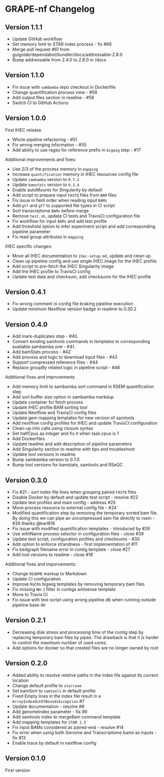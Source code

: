 # GRAPE-nf Changelog

## Version 1.1.1

- Update GitHub workflow
- Set memory limit to STAR index process - fix #66
- Merge pull request #61 from guigolab/dependabot/bundler/docs/addressable-2.8.0
- Bump addressable from 2.4.0 to 2.8.0 in /docs

## Version 1.1.0

- Fix issue with `sambamba` repo checkout in Dockerfile
- Change quantification process view - #59
- Add output files section in readme - #58
- Switch CI to GitHub Actions


## Version 1.0.0

First IHEC release

- Whole pipeline refactoring - #51
- Fix wrong merging information - #55
- Add ability to use regex for reference prefix in `bigwig` step - #17

Additional improvements and fixes:

- Use 2/3 of the process memory in `mapping`
- Increase `quantification` memory in IHEC resources config file
- Update `sambamba` version to `0.7.1`
- Update `bamstats` version to `0.3.4`
- Enable autoMounts for Singularity by default
- Add script to prepare input `FASTQ` files from `BAM` files
- Fix issue in field order when reading input `BAMs`
- Add `gtf` and `gff` to supported file types in CI script
- Sort transcriptome `BAMs` before merge
- Remove `test.sh`, update CI tests and TravisCI configuration file
- Fix workflow for input `BAMs` and add test profile
- Add threshold option to infer experiment script and add corresponding pipeline parameter
- Fix read group attributes in `mapping`

IHEC specific changes:

- Move all IHEC documentation to `ihec-setup.md`, update and clean up
- Clean up pipeline config and use single IHEC image for the IHEC profile
- Add script to pre-fetch the IHEC Singularity image
- Add the IHEC profile to TravisCI config
- Update test data and checksum, add checksums for the IHEC profile

## Version 0.4.1

- Fix wrong comment in config file braking pipeline execution
- Update minimum Nextflow version badge in readme to 0.30.2

## Version 0.4.0

- Add mark-duplicates step - #40.
- Convert existing samtools commands in templates to corresponding available sambamba one - #41.
- Add bamStats process - #42
- Add process and logic to download input files - #43
- Support compressed reference files - #44
- Replace groupBy related logic in pipeline script - #46

Additional fixes and improvements

- Add memory limit to sambamba sort command in RSEM quantification step
- Add sort buffer size option in sambamba markdup
- Update container for fetch process
- Update IHEC profile BAM sorting tool
- Update Nextflow and TravisCI config files
- Update gem mapping templates for new version of samtools
- Add nextflow config profiles for IHEC and update TravisCI configuration
- Clean-up into calls using closure syntax
- Set halfCpus as integer and fix it when task.cpus is 1
- Add Dockerfiles
- Update readme and add description of pipeline parameters
- Add Singularity section to readme with tips and troubleshoot
- Update tool versions in readme
- Bump sambamba version to 0.7.0
- Bump tool versions for bamstats, samtools and RSeQC

## Version 0.3.0

- Fix #21 - sort index file lines when grouping paired `FASTQ` files
- Disable Docker by default and update test script - resolve #22
- Update test profiles and main config - address #25
- Move process resource to external config file - #24
- Modified quantification step by removing the temporary sorted bam file. By doing this we can pipe an uncompressed sam file directly to rsem   - #26 thanks @karl616
- Fix issue with modified quantification templates - introduced by #26
- Use withName process selector in configuration files - close #39
- Update test script, configuration profiles and checksums - #30
- Add option to enforce strandness - first implementation of #11
- Fix bedgraph filename error in contig template - close #27
- Add tool versions to readme - close #18

Additional fixes and imporvements:

- Change `README` markup to Markdown
- Update CI configuration
- Improve `RGCRG` bigwig templates by removing temporary bam files
- Fix missing `NH:1` filter in contigs antisense template
- Move to Travis CI
- Fix issue with test script using wrong pipeline.db when running outside pipeline base dir


## Version 0.2.1

- Decreasing disk stress and processing time of the contig step by replacing temporary bam files by pipes. The drawback is that it is harder to control the maximum number of used cores.
- Add options for docker so that created files are no longer owned by root

## Version 0.2.0

- Added ability to resolve relative paths in the index file against its current location
- Change default profile to `starrsem`
- Set bamSort to `samtools` in default profile
- Fixed Empty lines in the index file result in a `ArrayIndexOutOfBoundsException` #7
- Update documentation - resolve #6
- Add genomeIndex parameter - fix #9
- Add samtools index to mergeBam command template
- Add mapping templates for `STAR 2.5`
- Fix input BAMs considered as paired-end - resolve #14
- Fix error when using both Genome and Transcriptome bams as inputs - fix #13
- Enable trace by default in nextflow config

## Version 0.1.0

First version
